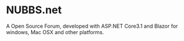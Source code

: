 # NUBBS.net
A Open Source Forum, developed with ASP.NET Core3.1 and Blazor for windows, Mac OSX and other platforms. 
